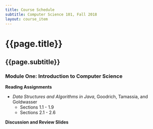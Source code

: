 ```yaml
---
title: Course Schedule
subtitle: Computer Science 101, Fall 2018
layout: course_item
---
```


# {{page.title}}
## {{page.subtitle}}

### Module One: Introduction to Computer Science

**Reading Assignments**

- <em>Data Structures and Algorithms in Java</em>, Goodrich, Tamassia, and Goldwasser
  - Sections 1.1 - 1.9
  - Sections 2.1 - 2.6

**Discussion and Review Slides**

<!--

<ul>
<li> <a target="_blank" rel="noopener" href ="{{site.baseurl}}teaching/cs101F2018/provide/slides/cs112_whystudycomputerscience.html">Why Study Computer Science?</a>
<li> <a target="_blank" rel="noopener" href ="{{site.baseurl}}teaching/cs101F2018/provide/slides/cs112_chapter1.html">Chapter 1: Review of Computational Constructs</a>
<li> <a target="_blank" rel="noopener" href ="{{site.baseurl}}teaching/cs101F2018/provide/slides/cs112_chapter1_sd.html">Chapter 1: Software Engineering Strategies</a>
<li> <a target="_blank" rel="noopener" href ="{{site.baseurl}}teaching/cs101F2018/provide/slides/cs112_chapter2.html">Chapter 2: Object-Oriented Design</a>
</ul>

-->
